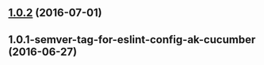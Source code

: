 <a name="1.0.2"></a>
## [1.0.2](https://aui-team-bot/https://bitbucket.org/atlassian/atlaskit-spike/compare/1.0.1-semver-tag-for-eslint-config-ak-cucumber...v1.0.2) (2016-07-01)



<a name="1.0.1-semver-tag-for-eslint-config-ak-cucumber"></a>
## 1.0.1-semver-tag-for-eslint-config-ak-cucumber (2016-06-27)



